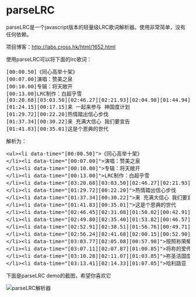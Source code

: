 parseLRC
========

parseLRC是一个javascript版本的轻量级LRC歌词解析器。使用非常简单，没有任何依赖。

项目博客：http://labs.cross.hk/html/1652.html

使用parseLRC可以将下面的lrc歌词：
<pre>
[00:00.50]《同心高举十架》
[00:07.00]演唱：赞美之泉
[00:10.00]专辑：将天敞开
[00:13.00]LRC制作：白超乎雪
[03:20.68][03:03.50][02:46.27][02:21.93][02:04.98][01:44.94][01:31.42][01:14.40][00:57.84][00:38.26][00:24.78][00:15.00]
[01:24.15][00:17.15]来 一起来参与 神国度计划
[01:29.72][00:22.20]热情踏出信心步伐
[01:37.34][00:30.22]来 充满大信心 我们要宣告
[01:41.83][00:35.01]这是个恩典的世代
</pre>
解析为：
<pre>
&lt;ul&gt;&lt;li data-time="[00:00.50]"&gt;《同心高举十架》
&lt;/li&gt;&lt;li data-time="[00:07.00]"&gt;演唱：赞美之泉
&lt;/li&gt;&lt;li data-time="[00:10.00]"&gt;专辑：将天敞开
&lt;/li&gt;&lt;li data-time="[00:13.00]"&gt;LRC制作：白超乎雪
&lt;/li&gt;&lt;li data-time="[03:20.68][03:03.50][02:46.27][02:21.93][02:04.98][01:44.94][01:31.42][01:14.40][00:57.84][00:38.26][00:24.78][00:15.00][01:24.15][00:17.15]"&gt;来 一起来参与 神国度计划
&lt;/li&gt;&lt;li data-time="[01:29.72][00:22.20]"&gt;热情踏出信心步伐
&lt;/li&gt;&lt;li data-time="[01:37.34][00:30.22]"&gt;来 充满大信心 我们要宣告
&lt;/li&gt;&lt;li data-time="[01:41.83][00:35.01]"&gt;这是个恩典的世代
&lt;/li&gt;&lt;li data-time="[02:46.45][02:31.08][01:50.02][00:42.91]"&gt;靠着耶稣 世界要改变
&lt;/li&gt;&lt;li data-time="[02:49.80][02:35.40][01:53.82][00:46.57]"&gt;主已复活 再无黑暗惧怕
&lt;/li&gt;&lt;li data-time="[02:52.91][02:38.51][01:56.76][00:49.71]"&gt;我的生命 有圣灵的印记
&lt;/li&gt;&lt;li data-time="[02:56.24][02:41.68][02:00.15][00:52.90]"&gt;求主将祂恩膏赐下
&lt;/li&gt;&lt;li data-time="[03:03.77][02:05.08][00:57.98]"&gt;按照祢荣耀永恒计划
&lt;/li&gt;&lt;li data-time="[03:07.11][02:07.87][01:00.85]"&gt;将祢的爱传遍天下
&lt;/li&gt;&lt;li data-time="[03:10.28][02:11.07][01:03.85]"&gt;祢圣洁国度没有边界
&lt;/li&gt;&lt;li data-time="[03:13.41][02:14.33][01:07.05]"&gt;哈利路亚 同心高举十架&lt;/li&gt;&lt;/ul&gt;
</pre>
下面是parseLRC demo的截图，希望你喜欢它

![parseLRC解析器](http://labs.cross.hk/wp-content/uploads/2013/01/Screen-Shot-2013-01-30-at-11.06.00-AM.png)
